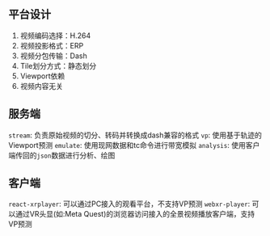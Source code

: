 ## 平台设计

1. 视频编码选择：H.264
2. 视频投影格式：ERP
3. 视频分包传输：Dash
4. Tile划分方式：静态划分
5. Viewport依赖
6. 视频内容无关

## 服务端

`stream`: 负责原始视频的切分、转码并转换成dash兼容的格式
`vp`: 使用基于轨迹的Viewport预测
`emulate`: 使用现网数据和tc命令进行带宽模拟
`analysis`: 使用客户端传回的`json`数据进行分析、绘图

## 客户端

`react-xrplayer`: 可以通过PC接入的观看平台，不支持VP预测
`webxr-player`: 可以通过VR头显(如:Meta Quest)的浏览器访问接入的全景视频播放客户端，支持VP预测
